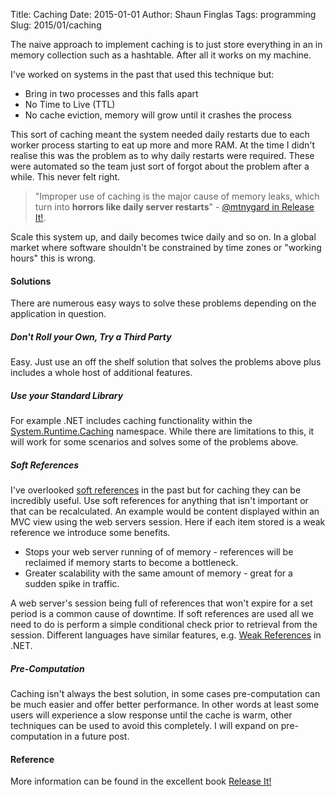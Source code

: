 Title: Caching
Date: 2015-01-01
Author: Shaun Finglas
Tags: programming
Slug: 2015/01/caching

The naive approach to implement caching is to just store everything in
an in memory collection such as a hashtable. After all it works on my
machine.

I've worked on systems in the past that used this technique but:

-   Bring in two processes and this falls apart
-   No Time to Live (TTL)
-   No cache eviction, memory will grow until it crashes the process

This sort of caching meant the system needed daily restarts due to each
worker process starting to eat up more and more RAM. At the time I
didn't realise this was the problem as to why daily restarts were
required. These were automated so the team just sort of forgot about the
problem after a while. This never felt right.

> "Improper use of caching is the major cause of memory leaks, which
> turn into **horrors like daily server restarts**" - [@mtnygard in
> Release It!](https://twitter.com/mtnygard).

Scale this system up, and daily becomes twice daily and so on. In a
global market where software shouldn't be constrained by time zones or
"working hours" this is wrong.

#### Solutions

There are numerous easy ways to solve these problems depending on the
application in question.

##### Don't Roll your Own, Try a Third Party

Easy. Just use an off the shelf solution that solves the problems above
plus includes a whole host of additional features.

##### Use your Standard Library

For example .NET includes caching functionality within the
[System.Runtime.Caching](http://msdn.microsoft.com/en-us/library/system.runtime.caching%28v=vs.110%29.aspx)
namespace. While there are limitations to this, it will work for some
scenarios and solves some of the problems above.

##### Soft References

I've overlooked [soft
references](http://docs.oracle.com/javase/7/docs/api/java/lang/ref/SoftReference.html)
in the past but for caching they can be incredibly useful. Use soft
references for anything that isn't important or that can be
recalculated. An example would be content displayed within an MVC view
using the web servers session. Here if each item stored is a weak
reference we introduce some benefits.

-   Stops your web server running of of memory - references will be
    reclaimed if memory starts to become a bottleneck.
-   Greater scalability with the same amount of memory - great for a
    sudden spike in traffic.

A web server's session being full of references that won't expire for a
set period is a common cause of downtime. If soft references are used
all we need to do is perform a simple conditional check prior to
retrieval from the session. Different languages have similar features,
e.g. [Weak
References](http://msdn.microsoft.com/en-us/library/system.weakreference%28v=vs.110%29.aspx)
in .NET.

##### Pre-Computation

Caching isn't always the best solution, in some cases pre-computation
can be much easier and offer better performance. In other words at least
some users will experience a slow response until the cache is warm,
other techniques can be used to avoid this completely. I will expand on
pre-computation in a future post.

#### Reference

More information can be found in the excellent book [Release
It!](https://pragprog.com/book/mnee/release-it)